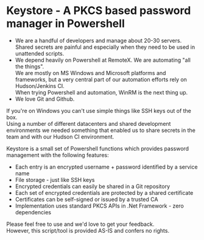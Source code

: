 ﻿Keystore - A PKCS based password manager in Powershell
======================================================

* We are a handful of developers and manage about 20-30 servers.  
Shared secrets are painful and especially when they need to be used in unattended
scripts. 
* We depend heavily on Powershell at RemoteX. We are automating "all the things".  
We are mostly on MS Windows and Microsoft platforms and frameworks, but a very
central part of our automation efforts rely on Hudson/Jenkins CI.  
When trying Powershell and automation, WinRM is the next thing up.
* We love Git and Github.

If you're on Windows you can't use simple things like SSH keys out of the box.  
Using a number of different datacenters and shared development environments we
needed something that enabled us to share secrets in the team and with our
Hudson CI environment.

Keystore is a small set of Powershell functions which provides password management
with the following features:

* Each entry is an encrypted username + password identified by a service name
* File storage - just like SSH keys
* Encrypted credentials can easily be shared in a Git repository
* Each set of encrypted credentials are protected by a shared certificate
* Certificates can be self-signed or issued by a trusted CA 
* Implementation uses standard PKCS APIs in .Net Framework - zero dependencies


Please feel free to use and we'd love to get your feedback.  
However, this script/tool is provided AS-IS and confers no rights.